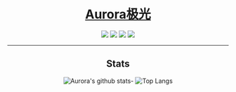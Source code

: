 <div align="center">

# [Aurora极光](https://github.com/bilijp153)

   
[![](https://img.shields.io/badge/存储库-Aurora极光-informational?style=flat&logo=github&logoColor=white&color=9debeb)](https://github.com/bilijp153?tab=repositories)
[![](https://img.shields.io/badge/电报-Aurora极光-informational?style=flat&logo=telegram&logoColor=white&color=5fb659)](https://t.me/Aurora_5223)
[![](https://img.shields.io/badge/推特-極光-informational?style=flat&logo=twitter&logoColor=white&color=5fb659)](https://twitter.com/Aurora_jp123)
[![](https://img.shields.io/badge/哔哩哔哩-金俊绵小豆包-informational?style=flat&logo=bilibili&logoColor=white&color=5fb659)](https://space.bilibili.com/329351708?spm_id_from=333.337.0.0)  


<hr>

## Stats

![Aurora's github stats](https://github-readme-stats.vercel.app/api?username=bilijp153&show_icons=true&theme=tokyonight)- ![Top Langs](https://github-readme-stats.vercel.app/api/top-langs/?username=Baio1977&show_icons=true&theme=tokyonight)
  
</div>
